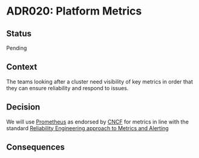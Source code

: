 # ADR020: Platform Metrics

## Status

Pending

## Context

The teams looking after a cluster need visibility of key metrics in order that they can ensure reliability and respond to issues.

## Decision

We will use [Prometheus](https://prometheus.io/) as endorsed by [CNCF](https://www.cncf.io/announcement/2018/08/09/prometheus-graduates/) for metrics in line with the standard [Reliability Engineering approach to Metrics and Alerting](https://reliability-engineering.cloudapps.digital/monitoring-alerts.html)

## Consequences
